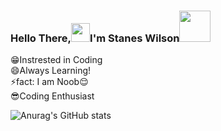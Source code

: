 ### Hello There,<img src="https://github.com/svr666/svr666/blob/master/gifs/Hi.gif" width="30px">I'm Stanes Wilson<img src="https://media.giphy.com/media/12oufCB0MyZ1Go/giphy.gif" width="50">
<p aligh="left"
<b>😁Instrested in Coding<br>
😄Always Learning!<br>
⚡fact: I am Noob😌<br>
😎Coding Enthusiast</b>
</p>

![Anurag's GitHub stats](https://github-readme-stats.vercel.app/api?username=staneswilson&show_icons=true&theme=dark)
